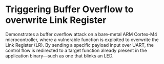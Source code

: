 
# Triggering Buffer Overflow to overwrite Link Register
Demonstrates a buffer overflow attack on a bare-metal ARM Cortex-M4 
microcontroller, where a vulnerable function is exploited to overwrite the 
Link Register (LR). By sending a specific payload input over UART, the control 
flow is redirected to a target function already present in the application 
binary—such as one that blinks an LED.